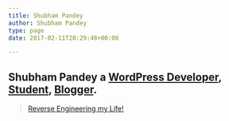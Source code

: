 ```yaml
---
title: Shubham Pandey
author: Shubham Pandey
type: page
date: 2017-02-11T20:29:48+00:00

---
```

## Shubham Pandey a <a href="http://shubhampandey.in/category/wordpress/" target="_blank" rel="noopener">WordPress Developer</a>, <a href="http://facebook.com/shubhampandeyjnv" target="_blank" rel="noopener">Student</a>, <a href="http://shubhampandey.in" target="_blank" rel="noopener">Blogger</a>.

> [Reverse Engineering my Life!][1]

 [1]: http://shubhampandey.in/ask-how-you-will-want-to-feel-when-your-are-70-and-then-reverse-engineer-your-life/